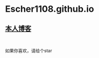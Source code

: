 # Escher1108.github.io
<!--escher个人简介站点-->
<html>
  <body>
    <h2><a href="https://jkgblog.com">本人博客</a></h2>
    <br/>
 <p>如果你喜欢，请给个star</p>
  </body>
</html>
